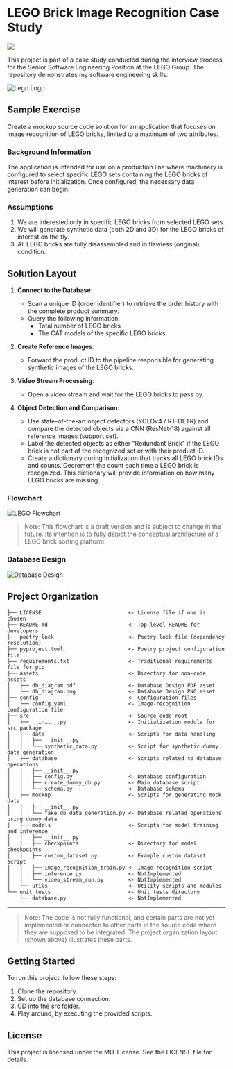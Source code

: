 # LEGO Brick Image Recognition Case Study

<a target="_blank" href="https://cookiecutter-data-science.drivendata.org/">
    <img src="https://img.shields.io/badge/CCDS-Project%20template-328F97?logo=cookiecutter" />
</a>

This project is part of a case study conducted during the interview process for the Senior Software Engineering Position at the LEGO Group. The repository demonstrates my software engineering skills.

![Lego Logo](/assets/lego.jpeg)

## Sample Exercise

Create a mockup source code solution for an application that focuses on image recognition of LEGO bricks, limited to a maximum of two attributes.

### Background Information

The application is intended for use on a production line where machinery is configured to select specific LEGO sets containing the LEGO bricks of interest before initialization. Once configured, the necessary data generation can begin.

### Assumptions

1. We are interested only in specific LEGO bricks from selected LEGO sets.
2. We will generate synthetic data (both 2D and 3D) for the LEGO bricks of interest on the fly.
3. All LEGO bricks are fully disassembled and in flawless (original) condition.

## Solution Layout

1. **Connect to the Database**:
   - Scan a unique ID (order identifier) to retrieve the order history with the complete product summary.
   - Query the following information:
     - Total number of LEGO bricks
     - The CAT models of the specific LEGO bricks

2. **Create Reference Images**:
   - Forward the product ID to the pipeline responsible for generating synthetic images of the LEGO bricks.

3. **Video Stream Processing**:
   - Open a video stream and wait for the LEGO bricks to pass by.

4. **Object Detection and Comparison**:
   - Use state-of-the-art object detectors (YOLOv4 / RT-DETR) and compare the detected objects via a CNN (ResNet-18) against all reference images (support set).
   - Label the detected objects as either "Redundant Brick" if the LEGO brick is not part of the recognized set or with their product ID.
   - Create a dictionary during initialization that tracks all LEGO brick IDs and counts. Decrement the count each time a LEGO brick is recognized. This dictionary will provide information on how many LEGO bricks are missing.


### Flowchart

![LEGO Flowchart](/assets/Lego_Platform_Concept_Flowchart.png)

> Note: This flowchart is a draft version and is subject to change in the future. Its intention is to fully depict the conceptual architecture of a LEGO brick sorting platform.

### Database Design

![Database Design](/assets/db_diagram.png)


## Project Organization

```
├── LICENSE                            <- License file if one is chosen
├── README.md                          <- Top-level README for developers
├── poetry.lock                        <- Poetry lock file (dependency resolution)
├── pyproject.toml                     <- Poetry project configuration file
├── requirements.txt                   <- Traditional requirements file for pip
├── assets                             <- Directory for non-code assets
│   ├── db_diagram.pdf                 <- Database Design PDF asset
│   └── db_diagram.png                 <- Database Design PNG asset
├── config                             <- Configuration files
│   └── config.yaml                    <- Image-recognition configuration file
├── src                                <- Source code root
│   ├── __init__.py                    <- Initialization module for src package
│   ├── data                           <- Scripts for data handling
│   │   ├── __init__.py
│   │   └── synthetic_data.py          <- Script for synthetic dummy data generation
│   ├── database                       <- Scripts related to database operations
│   │   ├── __init__.py
│   │   ├── config.py                  <- Database configuration
│   │   ├── create_dummy_db.py         <- Main database script
│   │   └── schema.py                  <- Database schema
│   ├── mockup                         <- Scripts for generating mock data
│   │   ├── __init__.py
│   │   └── fake_db_data_generation.py <- Database related operations using dummy data
│   ├── models                         <- Scripts for model training and inference
│   │   ├── __init__.py
│   │   ├── checkpoints                <- Directory for model checkpoints
│   │   ├── custom_dataset.py          <- Example custom dataset script
│   │   ├── image_recognition_train.py <- Image recognition script
│   │   ├── inference.py               <- NotImplemented
│   │   └── video_stream_run.py        <- NotImplemented
│   └── utils                          <- Utility scripts and modules
└── unit_tests                         <- Unit tests directory
    └── database.py                    <- NotImplemented

```

--------

> Note: The code is not fully functional, and certain parts are not yet implemented
> or connected to other parts in the source code where they are supposed to be integrated.
> The project organization layout (shown above) illustrates these parts.

## Getting Started

To run this project, follow these steps:

1. Clone the repository.
2. Set up the database connection.
3. CD into the src folder.
4. Play around, by executing the provided scripts.


## License

This project is licensed under the MIT License. See the LICENSE file for details.
